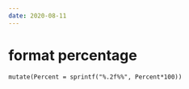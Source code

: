 ```yaml
---
date: 2020-08-11
---
```


# format percentage

    mutate(Percent = sprintf("%.2f%%", Percent*100))

<snips>
<R>


